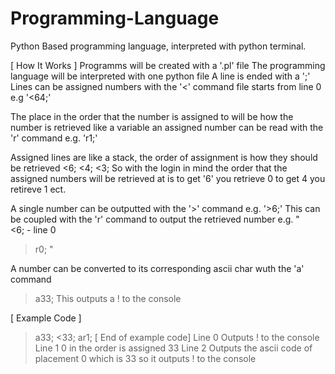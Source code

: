 # Programming-Language
Python Based programming language, interpreted with python terminal.

[ How It Works ]
Programms will be created with a '.pl' file
The programming language will be interpreted with one python file
A line is ended with a ';'
Lines can be assigned numbers with the '<' command file starts from line 0
e.g '<64;'

The place in the order that the number is assigned to will be how the number is retrieved like a variable
an assigned number can be read with the 'r' command
e.g. 'r1;'

Assigned lines are like a stack, the order of assignment is how they should be retrieved
<6;
<4;
<3;
So with the login in mind the order that the assigned numbers will be retrieved at is to get '6' you retrieve 0 to get 4 you retireve 1 ect.

A single number can be outputted with the '>' command
e.g. '>6;'
This can be coupled with the 'r' command to output the retrieved number
e.g.
"  
<6; - line 0
>r0;
"

A number can be converted to its corresponding ascii char wuth the 'a' command
>a33;
This outputs a ! to the console


[ Example Code ]
>a33;
<33;
>ar1;
[ End of example code]
Line 0 Outputs ! to the console
Line 1 0 in the order is assigned 33
Line 2 Outputs the ascii code of placement 0 which is 33 so it outputs ! to the console
